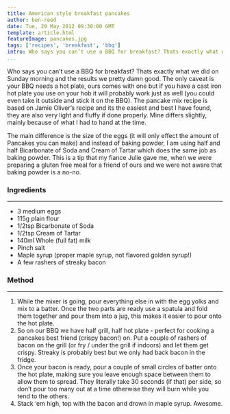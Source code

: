 ```yaml
---
title: American style breakfast pancakes
author: ben-reed
date: Tue, 29 May 2012 09:30:00 GMT
template: article.html
featureImage: pancakes.jpg
tags: ['recipes', 'breakfast', 'bbq']
intro: Who says you can’t use a BBQ for breakfast? Thats exactly what we did on Sunday morning and the results we pretty damn good.
...
```


Who says you can’t use a BBQ for breakfast? Thats exactly what we did on Sunday morning and the results we pretty damn good. The only caveat is your BBQ needs a hot plate, ours comes with one but if you have a cast iron hot plate you use on your hob it will probably work just as well (you could even take it outside and stick it on the BBQ). The pancake mix recipe is based on Jamie Oliver’s recipe and its the easiest and best I have found, they are also very light and fluffy if done properly. Mine differs slightly, mainly because of what I had to hand at the time.

The main difference is the size of the eggs (it will only effect the amount of Pancakes you can make) and instead of baking powder, I am using half and half Bicarbonate of Soda and Cream of Tartar which does the same job as baking powder. This is a tip that my fiance Julie gave me, when we were preparing a gluten free meal for a friend of ours and we were not aware that baking powder is a no-no.

### Ingredients
---

* 3 medium eggs
* 115g plain flour
* 1/2tsp Bicarbonate of Soda
* 1/2tsp Cream of Tartar
* 140ml Whole (full fat) milk
* Pinch salt
* Maple syrup (proper maple syrup, not flavored golden syrup!)
* A few rashers of streaky bacon

### Method
---

1. While the mixer is going, pour everything else in with the egg yolks and mix to a batter. Once the two parts are ready use a spatula and fold them together and pour them into a jug, this makes it easier to pour onto the hot plate.
2. So on our BBQ we have half grill, half hot plate - perfect for cooking a pancakes best friend (crispy bacon!) on. Put a couple of rashers of bacon on the grill (or fry / under the grill if indoors) and let them get crispy. Streaky is probably best but we only had back bacon in the fridge.
3. Once your bacon is ready, pour a couple of small circles of batter onto the hot plate, making sure you leave enough space between them to allow them to spread. They literally take 30 seconds (if that) per side, so don’t pour too many out at a time otherwise they will burn while you tend to the others.
4. Stack ‘em high, top with the bacon and drown in maple syrup. Awesome.